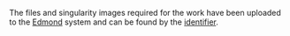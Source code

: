 The files and singularity images required for the work have been uploaded to the [Edmond](https://edmond.mpg.de/)
 system and can be found by the [identifier](https://doi.org/10.17617/3.HQYC8O).

